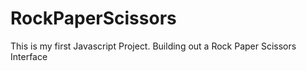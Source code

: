 # RockPaperScissors

This is my first Javascript Project. Building out a Rock Paper Scissors Interface